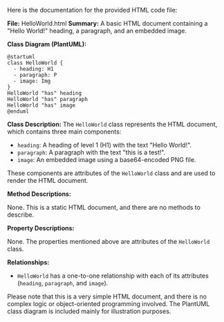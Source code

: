 Here is the documentation for the provided HTML code file:

**File:** HelloWorld.html
**Summary:** A basic HTML document containing a "Hello World!" heading, a paragraph, and an embedded image.

**Class Diagram (PlantUML):**
```
@startuml
class HelloWorld {
  - heading: H1
  - paragraph: P
  - image: Img
}
HelloWorld "has" heading
HelloWorld "has" paragraph
HelloWorld "has" image
@enduml
```
**Class Description:**
The `HelloWorld` class represents the HTML document, which contains three main components:

* `heading`: A heading of level 1 (H1) with the text "Hello World!".
* `paragraph`: A paragraph with the text "this is a test!".
* `image`: An embedded image using a base64-encoded PNG file.

These components are attributes of the `HelloWorld` class and are used to render the HTML document.

**Method Descriptions:**

None. This is a static HTML document, and there are no methods to describe.

**Property Descriptions:**

None. The properties mentioned above are attributes of the `HelloWorld` class.

**Relationships:**

* `HelloWorld` has a one-to-one relationship with each of its attributes (`heading`, `paragraph`, and `image`).

Please note that this is a very simple HTML document, and there is no complex logic or object-oriented programming involved. The PlantUML class diagram is included mainly for illustration purposes.